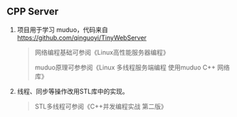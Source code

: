 ## CPP Server
1. 项目用于学习 muduo，代码来自 https://github.com/qinguoyi/TinyWebServer
    >网络编程基础可参阅《Linux高性能服务器编程》
   > 
    >muduo原理可参参阅《Linux 多线程服务端编程 使用muduo C++ 网络库》
2. 线程、同步等操作改用STL库中的实现。
    >STL多线程可参阅《C++并发编程实战 第二版》
